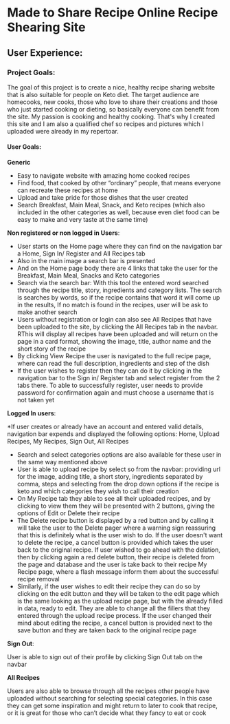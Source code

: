 # Made to Share Recipe Online Recipe Shearing Site 

## User Experience:

### Project Goals:

The goal of this project is to create a nice, healthy recipe sharing website that is also suitable for people on Keto diet.
The target audience are homecooks, new cooks, those who love to share their creations and those who just started cooking or dieting, so basically everyone can benefit from the site. My passion is cooking and healthy cooking. That's why I created this site and I am also a qualified chef so recipes and pictures which I uploaded were already in my repertoar. 

#### User Goals:
**Generic**

* Easy to navigate website with amazing home cooked recipes
* Find food, that cooked by other “ordinary” people, that means everyone can recreate these recipes at home 
* Upload and take pride for those dishes that the user created 
* Search Breakfast, Main Meal, Snack, and Keto recipes (which also included in the other categories as well, because even diet food can be easy to make and very taste at the same time)

**Non registered or non logged in Users**:

* User starts on the Home page where they can find on the navigation bar a Home, Sign In/ Register and All Recipes tab
* Also in the main image a search bar is presented 
* And on the Home page body there are 4 links that take the user for the Breakfast, Main Meal, Snacks and Keto categories
*  Search via the search bar: With this tool the entered word searched through the recipe title, story, ingredients and category lists. The search is searches by words, so if the recipe contains that word it will come up in the results, If no match is found in the recipes, user will be ask to make another search
* Users without registration or login can also see All Recipes that have been uploaded to the site, by clicking the All Recipes tab in the navbar. RThis will display all recipes have been uploaded and will return on the page in a card format, showing the image, title, author name and the short story of the recipe
* By clicking View Recipe the user is navigated to the full recipe page, where can read the full description, ingredients and step of the dish
* If the user wishes to register then they can do it by clicking in the navigation bar to the Sign in/ Register tab and select register from the 2 tabs there. To able to successfully register, user needs to provide password for confirmation again and must choose a username that is not taken yet



**Logged In users**:

*If user creates or already have an account and entered valid details, navigation bar expends and displayed the following options: Home, Upload Recipes, My Recipes, Sign Out, All Recipes
* Search and select categories options are also available for these user in the same way mentioned above 
* User is able to upload recipe by select so from the navbar: providing url for the image, adding title, a short story, ingredients separated by comma, steps and selecting from the drop down options if the recipe is keto and which categories they wish to call their creation
* On My Recipe tab they able to see all their uploaded recipes, and by clicking to view them they will be presented with 2 buttons, giving the options of Edit or Delete their recipe
* The Delete recipe button is displayed by a red button and by calling it will take the user to the Delete pager where a warning sign reassuring that this is definitely what is the user wish to do. If the user doesn't want to delete the recipe, a cancel button is provided which takes the user back to the original recipe. If user wished to go ahead with the delation, then by clicking again a red delete button, their recipe is deleted from the page and database and the user is take back to their recipe My Recipe page, where a flash message inform them about the successful recipe removal
* Similarly, if the user wishes to edit their recipe they can do so by clicking on the edit button and they will be taken to the edit page which is the same looking as the upload recipe page, but with the already filled in data, ready to edit. They are able to change all the fillers that they entered through the upload recipe process. If the user changed their mind about editing the recipe, a cancel button is provided next to the save button and they are taken back to the original recipe page

**Sign Out**:

User is able to sign out of their profile by clicking Sign Out tab on the navbar

**All Recipes**

Users are also able to browse through all the recipes other people have uploaded without searching for selecting special categories. In this case they can get some inspiration and might return to later to cook that recipe, or it is great for those who can’t decide what they fancy to eat or cook
